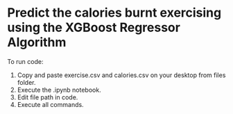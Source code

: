 #  Predict the calories burnt exercising using the XGBoost Regressor Algorithm

To run code:

1. Copy and paste exercise.csv and calories.csv on your desktop from files folder.
2. Execute the .ipynb notebook.
3. Edit file path in code.
4. Execute all commands.
